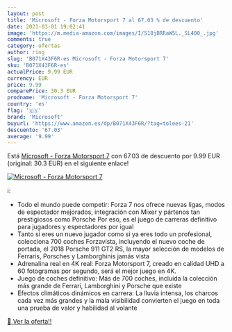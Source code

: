 ```yaml
---
layout: post
title: 'Microsoft - Forza Motorsport 7 al 67.03 % de descuento'
date: 2021-03-01 19:02:41
image: 'https://m.media-amazon.com/images/I/518jBRRaW5L._SL400_.jpg'
comments: true
category: ofertas
author: ring
slug: 'B071X43F6R-es Microsoft - Forza Motorsport 7'
sku: 'B071X43F6R-es'
actualPrice: 9.99 EUR
currency: EUR
price: 9.99
comparePrice: 30.3 EUR
prodname: 'Microsoft - Forza Motorsport 7'
country: 'es'
flag: '🇪🇸'
brand: 'Microsoft'
buyurl: 'https://www.amazon.es/dp/B071X43F6R/?tag=tolees-21'
descuento: '67.03'
average: '9.99'
---
```


Está [Microsoft - Forza Motorsport 7](https://www.amazon.es/dp/B071X43F6R/?tag=tolees-21) con 67.03 de descuento por 9.99 EUR (original: 30.3 EUR) en el siguiente enlace!

[![Microsoft - Forza Motorsport 7](https://m.media-amazon.com/images/I/518jBRRaW5L._SL400_.jpg)](https://www.amazon.es/dp/B071X43F6R/?tag=tolees-21)

ℹ️:

- Todo el mundo puede competir: Forza 7 nos ofrece nuevas ligas, modos de espectador mejorados, integración con Mixer y pártenos tan prestigiosos como Porsche Por eso, es el juego de carreras definitivo para jugadores y espectadores por igual
- Tanto si eres un nuevo jugador como si ya eres todo un profesional, colecciona 700 coches Forzavista, incluyendo el nuevo coche de portada, el 2018 Porsche 911 GT2 RS, la mayor selección de modelos de Ferraris, Porsches y Lamborghinis jamás vista
- Adrenalina real en 4K real: Forza Motorsport 7, creado en calidad UHD a 60 fotogramas por segundo, será el mejor juego en 4K.
- Juego de coches definitivo: Más de 700 coches, incluida la colección más grande de Ferrari, Lamborghini y Porsche que existe
- Efectos climáticos dinámicos en carrera: La lluvia intensa, los charcos cada vez más grandes y la mala visibilidad convierten el juego en toda una prueba de valor y habilidad al volante

[🛒 Ver la oferta!!](https://www.amazon.es/dp/B071X43F6R/?tag=tolees-21)
